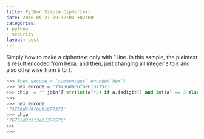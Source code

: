 ```yaml
---
title: Python Simple Ciphertext
date: 2016-05-21 09:32:04 +02:00
categories:
- python
- security
layout: post
---
```


Simply how to make a ciphertext only with 1 line. in this sample, the plaintext is result encoded from hexa. and then, just changing all integer `3` to `6` and also otherwise from `6` to `3`.

```python
>>> #hex_encode = 'summonagus'.encode('hex')
>>> hex_encode = '73756d6d6f6e61677573'
>>> chip  = ''.join([ str(int(a)*2) if a.isdigit() and int(a) == 3 else str(int(a)/2) if a.isdigit() and int(a) == 6 else a for a in hex_encode ])
>>> 
>>> hex_encode
'73756d6d6f6e61677573'
>>> chip
'76753d3d3f3e31377576'
>>> 
>>> 
```